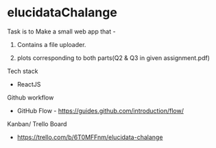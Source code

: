 # elucidataChalange


Task is to Make a small web app that - 

1. Contains a file uploader.

2. plots corresponding to both parts(Q2 & Q3 in given assignment.pdf)


Tech stack

- ReactJS

Github workflow 

- GitHub Flow - https://guides.github.com/introduction/flow/


Kanban/ Trello Board

- https://trello.com/b/6T0MFFnm/elucidata-chalange
